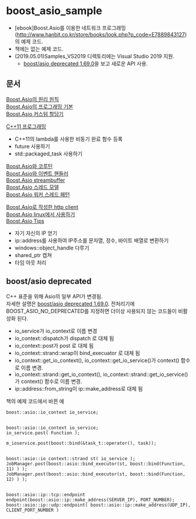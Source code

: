 # boost_asio_sample
- [ebook]Boost.Asio를 이용한 네트워크 프로그래밍(http://www.hanbit.co.kr/store/books/look.php?p_code=E7889843127) 의 예제 코드.   
- 책에는 없는 예제 코드.  
- (2019.05.01)Samples_VS2019 디렉토리에는 Visual Studio 2019 지원.
    - [boost/asio deprecated 1.69.0](https://zepeh.tistory.com/498 )을 보고 새로운 API 사용.
  
  
## 문서 
[Boost.Asio의 원리 원칙](Document/asio_principle.md)     
[Boost.Asio의 프로그래밍 기본](Document/asio_basic.md)  
[Boost.Asio 커스텀 할당기](Document/asio_allocation.md)  
  
[C++11 프로그래밍](Document/asio_cpp11.md)  
- C++11의 lambda를 사용한 비동기 완료 함수 등록
- future 사용하기
- std::packaged_task 사용하기
    
[Boost.Asio와 코루틴](Document/asio_coroutine.md)  
[Boost.Asio와 이벤트 핸들러](Document/asio_eventHandler.md)    
[Boost.Asio streambuffer](Document/asio_streambuffer.md)  
[Boost.Asio 스레드 모델](Document/asio_thread_model.md)  
[Boost.Asio 워커 스레드 패턴](Document/worker_thread_pattern.md)    
  
[Boost.Asio로 작성한 http client](Document/http_client.md)    
[Boost.Asio linux에서 사용하기](Document/asio_linux.md)  
[Boost.Asio Tips](Document/asio_tips.md)
- 자기 자신의 IP 얻기
- ip::address를 사용하여 IP주소를 문자열, 정수, 바이트 배열로 변환하기  
- windows::object_handle 다루기
- shared_ptr 캡쳐
- 타임 아웃 처리 
  
  
## boost/asio deprecated
C++ 표준을 위해 Asio의 일부 API가 변경됨.  
자세한 설명은 [boost/asio deprecated 1.69.0](https://zepeh.tistory.com/498 ). 
전처리기에 BOOST_ASIO_NO_DEPRECATED를 지정하면 더이상 사용되지 않는 코드들이 비활성화 된다.
- io_service가 io_context로 이름 변경
- io_context::dispatch가 dispatch 로 대체 됨
- io_context::post가 post 로 대체 됨
- io_context::strand::wrap이 bind_execuator 로 대체 됨
- io_context::get_io_context(), io_context::get_io_service()가 context() 함수로 이름 변경.
- io_context::strand::get_io_context(), io_context::strand::get_io_service()가 context() 함수로 이름 변경.
- ip::address::from_string이 ip::make_address로 대체 됨
  
책의 예제 코드에서 바뀐 예  
```
boost::asio::io_context io_service;


boost::asio::io_context io_service;
io_service.post( Function );

m_ioservice.post(boost::bind(&task_t::operator(), task));


boost::asio::io_context::strand st( io_service );
JobManager.post(boost::asio::bind_executor(st, boost::bind(Function, 11) ) );
JobManager.post(boost::asio::bind_executor(st, boost::bind(Function, 12) ) );


boost::asio::ip::tcp::endpoint endpoint(boost::asio::ip::make_address(SERVER_IP), PORT_NUMBER);
boost::asio::ip::udp::endpoint( boost::asio::ip::make_address(UDP_IP), CLIENT_PORT_NUMBER )
```  
  